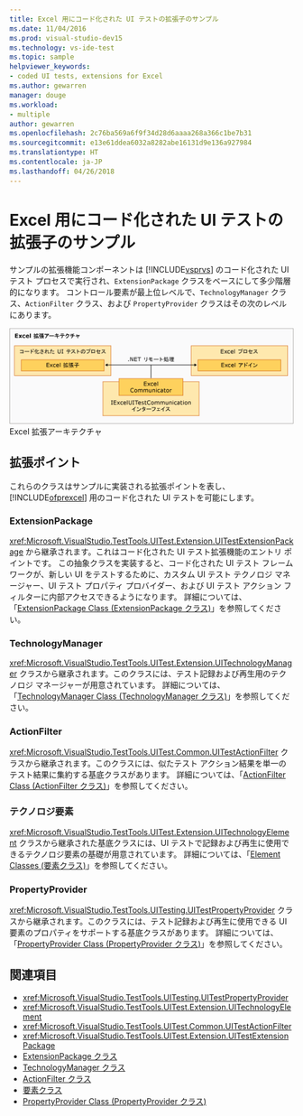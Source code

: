 ```yaml
---
title: Excel 用にコード化された UI テストの拡張子のサンプル
ms.date: 11/04/2016
ms.prod: visual-studio-dev15
ms.technology: vs-ide-test
ms.topic: sample
helpviewer_keywords:
- coded UI tests, extensions for Excel
ms.author: gewarren
manager: douge
ms.workload:
- multiple
author: gewarren
ms.openlocfilehash: 2c76ba569a6f9f34d28d6aaaa268a366c1be7b31
ms.sourcegitcommit: e13e61ddea6032a8282abe16131d9e136a927984
ms.translationtype: HT
ms.contentlocale: ja-JP
ms.lasthandoff: 04/26/2018
---
```

# <a name="sample-coded-ui-test-extension-for-excel"></a>Excel 用にコード化された UI テストの拡張子のサンプル
サンプルの拡張機能コンポーネントは [!INCLUDE[vsprvs](../code-quality/includes/vsprvs_md.md)] のコード化された UI テスト プロセスで実行され、`ExtensionPackage` クラスをベースにして多少階層的になります。 コントロール要素が最上位レベルで、`TechnologyManager` クラス、`ActionFilter` クラス、および `PropertyProvider` クラスはその次のレベルにあります。

 ![Excel のテスト拡張機能アーキテクチャ](../test/media/excel_extarch.png "Excel_ExtArch") Excel 拡張アーキテクチャ

## <a name="extension-points"></a>拡張ポイント
 これらのクラスはサンプルに実装される拡張ポイントを表し、[!INCLUDE[ofprexcel](../test/includes/ofprexcel_md.md)] 用のコード化された UI テストを可能にします。

### <a name="extensionpackage"></a>ExtensionPackage
 <xref:Microsoft.VisualStudio.TestTools.UITest.Extension.UITestExtensionPackage> から継承されます。これはコード化された UI テスト拡張機能のエントリ ポイントです。 この抽象クラスを実装すると、コード化された UI テスト フレームワークが、新しい UI をテストするために、カスタム UI テスト テクノロジ マネージャー、UI テスト プロパティ プロバイダー、および UI テスト アクション フィルターに内部アクセスできるようになります。 詳細については、「[ExtensionPackage Class (ExtensionPackage クラス)](../test/sample-excel-extension-extensionpackage-class.md)」を参照してください。

### <a name="technologymanager"></a>TechnologyManager
 <xref:Microsoft.VisualStudio.TestTools.UITest.Extension.UITechnologyManager> クラスから継承されます。このクラスには、テスト記録および再生用のテクノロジ マネージャーが用意されています。 詳細については、「[TechnologyManager Class (TechnologyManager クラス)](../test/sample-excel-extension-technologymanager-class.md)」を参照してください。

### <a name="actionfilter"></a>ActionFilter
 <xref:Microsoft.VisualStudio.TestTools.UITest.Common.UITestActionFilter> クラスから継承されます。このクラスには、似たテスト アクション結果を単一のテスト結果に集約する基底クラスがあります。 詳細については、「[ActionFilter Class (ActionFilter クラス)](../test/sample-excel-extension-actionfilter-class.md)」を参照してください。

### <a name="technology-elements"></a>テクノロジ要素
 <xref:Microsoft.VisualStudio.TestTools.UITest.Extension.UITechnologyElement> クラスから継承された基底クラスには、UI テストで記録および再生に使用できるテクノロジ要素の基礎が用意されています。 詳細については、「[Element Classes (要素クラス)](../test/sample-excel-extension-element-classes.md)」を参照してください。

### <a name="propertyprovider"></a>PropertyProvider
 <xref:Microsoft.VisualStudio.TestTools.UITesting.UITestPropertyProvider> クラスから継承されます。このクラスには、テスト記録および再生に使用できる UI 要素のプロパティをサポートする基底クラスがあります。 詳細については、「[PropertyProvider Class (PropertyProvider クラス)](../test/sample-excel-extension-propertyprovider-class.md)」を参照してください。

## <a name="see-also"></a>関連項目

- <xref:Microsoft.VisualStudio.TestTools.UITesting.UITestPropertyProvider>
- <xref:Microsoft.VisualStudio.TestTools.UITest.Extension.UITechnologyElement>
- <xref:Microsoft.VisualStudio.TestTools.UITest.Common.UITestActionFilter>
- <xref:Microsoft.VisualStudio.TestTools.UITest.Extension.UITestExtensionPackage>
- [ExtensionPackage クラス](../test/sample-excel-extension-extensionpackage-class.md)
- [TechnologyManager クラス](../test/sample-excel-extension-technologymanager-class.md)
- [ActionFilter クラス](../test/sample-excel-extension-actionfilter-class.md)
- [要素クラス](../test/sample-excel-extension-element-classes.md)
- [PropertyProvider Class (PropertyProvider クラス)](../test/sample-excel-extension-propertyprovider-class.md)
